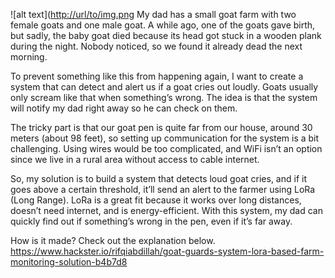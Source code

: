 ![alt text]([http://url/to/img.png](https://hackster.imgix.net/uploads/attachments/1806844/green_yellow_illustrated_the_role_of_agriculture_presentation_(1)_tu8fjetdF3.jpg)
My dad has a small goat farm with two female goats and one male goat. A while ago, one of the goats gave birth, but sadly, the baby goat died because its head got stuck in a wooden plank during the night. Nobody noticed, so we found it already dead the next morning.

To prevent something like this from happening again, I want to create a system that can detect and alert us if a goat cries out loudly. Goats usually only scream like that when something’s wrong. The idea is that the system will notify my dad right away so he can check on them.

The tricky part is that our goat pen is quite far from our house, around 30 meters (about 98 feet), so setting up communication for the system is a bit challenging. Using wires would be too complicated, and WiFi isn’t an option since we live in a rural area without access to cable internet.

So, my solution is to build a system that detects loud goat cries, and if it goes above a certain threshold, it’ll send an alert to the farmer using LoRa (Long Range). LoRa is a great fit because it works over long distances, doesn’t need internet, and is energy-efficient. With this system, my dad can quickly find out if something’s wrong in the pen, even if it’s far away.

How is it made? Check out the explanation below.
https://www.hackster.io/rifqiabdillah/goat-guards-system-lora-based-farm-monitoring-solution-b4b7d8
